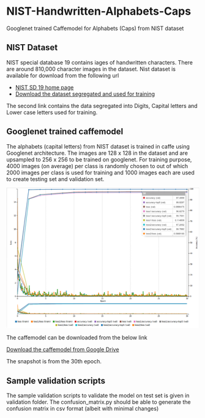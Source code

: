 # NIST-Handwritten-Alphabets-Caps
 Googlenet trained Caffemodel for Alphabets (Caps) from NIST dataset 


## NIST Dataset

NIST special database 19 contains iages of handwritten characters. There are around 810,000 character images in the dataset. Nist dataset is available for download from the following url

* [NIST SD 19 home page](https://www.nist.gov/srd/nist-special-database-19)
* [Download the dataset segregated and used for training](https://drive.google.com/file/d/0B0LDJX3BuAYkSjA1VFk3M2tEYjA/view?usp=sharing)

The second link contains the data segregated into Digits, Capital letters and Lower case letters used for training. 


## Googlenet trained caffemodel

The alphabets (capital letters) from NIST dataset is trained in caffe using Googlenet architecture. The images are 128 x 128 in the dataset and are upsampled to 256 x 256 to be trained on googlenet. For training purpose, 4000 images (on average) per class is randomly chosen to out of which 2000 images per class is used for training and 1000 images each are used to create testing set and validation set.

![Alt text](https://github.com/vj-1988/NIST-Handwritten-Alphabets-Caps/blob/master/Images/caps_training.png "Training Accuracy and loss")


The caffemodel can be downloaded from the below link

[Download the caffemodel from Google Drive](https://drive.google.com/file/d/0B0LDJX3BuAYkMGVwVjJNcWgtRXM/view?usp=sharing)

The snapshot is from the 30th epoch.


## Sample validation scripts

The sample validation scripts to validate the model on test set is given in validation folder. The confusion_matrix.py should be able to generate the confusion matrix in csv format (albeit with minimal changes)
